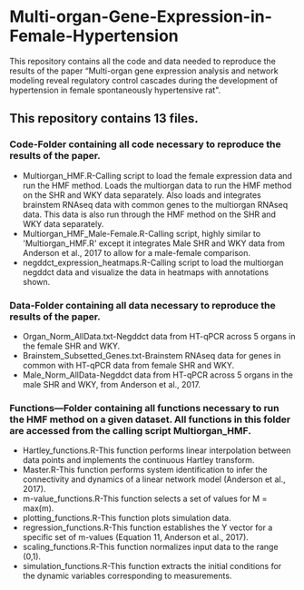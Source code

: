 # Multi-organ-Gene-Expression-in-Female-Hypertension
This repository contains all the code and data needed to reproduce the results of the paper “Multi-organ gene expression analysis and network modeling reveal regulatory control cascades during the development of hypertension in female spontaneously hypertensive rat".

## This repository contains 13 files.

### Code-Folder containing all code necessary to reproduce the results of the paper.
  - Multiorgan_HMF.R-Calling script to load the female expression data and run the HMF method. Loads the multiorgan data to run the HMF method on the SHR and WKY data separately. Also loads and integrates brainstem RNAseq data with common genes to the multiorgan RNAseq data. This data is also run through the HMF method on the SHR and WKY data separately. 
  - Multiorgan_HMF_Male-Female.R-Calling script, highly similar to 'Multiorgan_HMF.R' except it integrates Male SHR and WKY data from Anderson et al., 2017 to allow for a male-female comparison.
  - negddct_expression_heatmaps.R-Calling script to load the multiorgan negddct data and visualize the data in heatmaps with annotations shown. 

### Data-Folder containing all data necessary to reproduce the results of the paper.
  - Organ_Norm_AllData.txt-Negddct data from HT-qPCR across 5 organs in the female SHR and WKY.
  - Brainstem_Subsetted_Genes.txt-Brainstem RNAseq data for genes in common with HT-qPCR data from female SHR and WKY.
  - Male_Norm_AllData-Negddct data from HT-qPCR across 5 organs in the male SHR and WKY, from Anderson et al., 2017.

### Functions—Folder containing all functions necessary to run the HMF method on a given dataset. All functions in this folder are accessed from the calling script Multiorgan_HMF.
  - Hartley_functions.R-This function performs linear interpolation between data points and implements the continuous Hartley transform.
  - Master.R-This function performs system identification to infer the connectivity and dynamics of a linear network model (Anderson et al., 2017).
  - m-value_functions.R-This function selects a set of values for M = max(m).
  - plotting_functions.R-This function plots simulation data.
  - regression_functions.R-This function establishes the Y vector for a specific set of m-values (Equation 11, Anderson et al., 2017).
  - scaling_functions.R-This function normalizes input data to the range (0,1).
  - simulation_functions.R-This function extracts the initial conditions for the dynamic variables corresponding to measurements.
